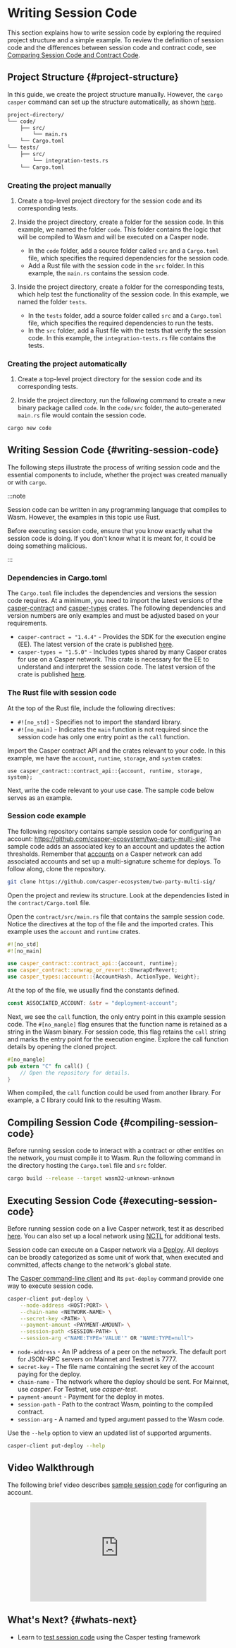 # Writing Session Code

This section explains how to write session code by exploring the required project structure and a simple example. To review the definition of session code and the differences between session code and contract code, see [Comparing Session Code and Contract Code](/dapp-dev-guide/writing-contracts/contract-vs-session.md).

## Project Structure {#project-structure}
In this guide, we create the project structure manually. However, the `cargo casper` command can set up the structure automatically, as shown [here](/dapp-dev-guide/writing-contracts/getting-started#creating-a-project).

```bash
project-directory/
└── code/
    ├── src/
        └── main.rs
    └── Cargo.toml
└── tests/
    ├── src/
        └── integration-tests.rs
    └── Cargo.toml
```

### Creating the project manually

1. Create a top-level project directory for the session code and its corresponding tests.

2. Inside the project directory, create a folder for the session code. In this example, we named the folder `code`. This folder contains the logic that will be compiled to Wasm and will be executed on a Casper node.

   - In the `code` folder, add a source folder called `src` and a `Cargo.toml` file, which specifies the required dependencies for the session code.
   - Add a Rust file with the session code in the `src` folder. In this example, the `main.rs` contains the session code.

3. Inside the project directory, create a folder for the corresponding tests, which help test the functionality of the session code. In this example, we named the folder `tests`.

   - In the `tests` folder, add a source folder called `src` and a `Cargo.toml` file, which specifies the required dependencies to run the tests.
   - In the `src` folder, add a Rust file with the tests that verify the session code. In this example, the `integration-tests.rs` file contains the tests.

### Creating the project automatically

1. Create a top-level project directory for the session code and its corresponding tests.

2. Inside the project directory, run the following command to create a new binary package called `code`. In the `code/src` folder, the auto-generated `main.rs` file would contain the session code. 

```bash
cargo new code
```

## Writing Session Code {#writing-session-code}

The following steps illustrate the process of writing session code and the essential components to include, whether the project was created manually or with `cargo`.

:::note

Session code can be written in any programming language that compiles to Wasm. However, the examples in this topic use Rust.

Before executing session code, ensure that you know exactly what the session code is doing. If you don't know what it is meant for, it could be doing something malicious.

:::

### Dependencies in Cargo.toml

The `Cargo.toml` file includes the dependencies and versions the session code requires. At a minimum, you need to import the latest versions of the [casper-contract](https://docs.rs/casper-contract/latest/casper_contract/) and [casper-types](https://docs.rs/casper-types/latest/casper_types/) crates. The following dependencies and version numbers are only examples and must be adjusted based on your requirements.

   - `casper-contract = "1.4.4"` - Provides the SDK for the execution engine (EE). The latest version of the crate is published [here](https://crates.io/crates/casper-contract).
   - `casper-types = "1.5.0"` - Includes types shared by many Casper crates for use on a Casper network. This crate is necessary for the EE to understand and interpret the session code. The latest version of the crate is published [here](https://crates.io/crates/casper-types).
    
### The Rust file with session code

At the top of the Rust file, include the following directives:
   - `#![no_std]` - Specifies not to import the standard library.
   - `#![no_main]` - Indicates the `main` function is not required since the session code has only one entry point as the `call` function.

Import the Casper contract API and the crates relevant to your code. In this example, we have the `account`, `runtime`, `storage`, and `system` crates:
        
```
use casper_contract::contract_api::{account, runtime, storage, system};
```

Next, write the code relevant to your use case. The sample code below serves as an example.

### Session code example

The following repository contains sample session code for configuring an account: https://github.com/casper-ecosystem/two-party-multi-sig/. The sample code adds an associated key to an account and updates the action thresholds. Remember that [accounts](/design/casper-design/#accounts-head) on a Casper network can add associated accounts and set up a multi-signature scheme for deploys. To follow along, clone the repository.

```bash
git clone https://github.com/casper-ecosystem/two-party-multi-sig/
```

Open the project and review its structure. Look at the dependencies listed in the `contract/Cargo.toml` file. 

Open the `contract/src/main.rs` file that contains the sample session code. Notice the directives at the top of the file and the imported crates. This example uses the `account` and `runtime` crates.

```rust
#![no_std]
#![no_main]

use casper_contract::contract_api::{account, runtime};
use casper_contract::unwrap_or_revert::UnwrapOrRevert;
use casper_types::account::{AccountHash, ActionType, Weight};
```

At the top of the file, we usually find the constants defined. 

```rust
const ASSOCIATED_ACCOUNT: &str = "deployment-account";
```

Next, we see the `call` function, the only entry point in this example session code. The `#[no_mangle]` flag ensures that the function name is retained as a string in the Wasm binary. For session code, this flag retains the `call` string and marks the entry point for the execution engine. Explore the call function details by opening the cloned project.

```rust
#[no_mangle]
pub extern "C" fn call() {
    // Open the repository for details.
}
```

When compiled, the `call` function could be used from another library. For example, a C library could link to the resulting Wasm.

## Compiling Session Code {#compiling-session-code}

Before running session code to interact with a contract or other entities on the network, you must compile it to Wasm. Run the following command in the directory hosting the `Cargo.toml` file and `src` folder. 

```bash
cargo build --release --target wasm32-unknown-unknown
```

## Executing Session Code {#executing-session-code}

Before running session code on a live Casper network, test it as described [here](/dapp-dev-guide/writing-contracts/testing-session-code). You can also set up a local network using [NCTL](/dapp-dev-guide/building-dapps/setup-nctl) for additional tests.

Session code can execute on a Casper network via a [Deploy](/glossary/D.md#deploy). All deploys can be broadly categorized as some unit of work that, when executed and committed, affects change to the network's global state.

The [Casper command-line client](/workflow/setup/#the-casper-command-line-client) and its `put-deploy` command provide one way to execute session code.

```bash
casper-client put-deploy \
    --node-address <HOST:PORT> \
    --chain-name <NETWORK-NAME> \
    --secret-key <PATH> \
    --payment-amount <PAYMENT-AMOUNT> \
    --session-path <SESSION-PATH> \
    --session-arg <"NAME:TYPE='VALUE'" OR "NAME:TYPE=null">
```

-   `node-address` - An IP address of a peer on the network. The default port for JSON-RPC servers on Mainnet and Testnet is 7777.
-   `secret-key` - The file name containing the secret key of the account paying for the deploy.
-   `chain-name` - The network where the deploy should be sent. For Mainnet, use *casper*. For Testnet, use *casper-test*. 
-   `payment-amount` - Payment for the deploy in motes.  
-   `session-path` - Path to the contract Wasm, pointing to the compiled contract.
-   `session-arg` - A named and typed argument passed to the Wasm code.

Use the `--help` option to view an updated list of supported arguments.

```bash
casper-client put-deploy --help
```

## Video Walkthrough

The following brief video describes [sample session code](https://github.com/casper-ecosystem/two-party-multi-sig/) for configuring an account. 

<p align="center">
<iframe width="400" height="225" src="https://www.youtube.com/embed?v=sUg0nh3K3iQ&list=PL8oWxbJ-csEqi5FP87EJZViE2aLz6X1Mj&index=4" frameborder="0" allow="accelerometer; clipboard-write; encrypted-media; gyroscope; picture-in-picture" allowfullscreen></iframe>
</p>

## What's Next? {#whats-next}

- Learn to [test session code](/dapp-dev-guide/writing-contracts/testing-session-code) using the Casper testing framework